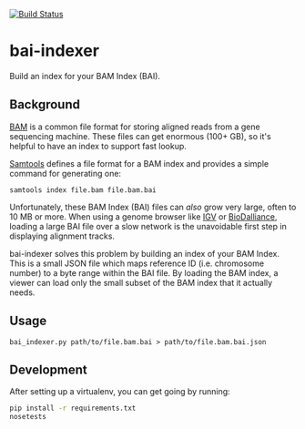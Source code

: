 [![Build Status](https://travis-ci.org/danvk/bai-indexer.svg?branch=master)](https://travis-ci.org/danvk/bai-indexer)

bai-indexer
===========

Build an index for your BAM Index (BAI).

Background
----------

[BAM][1] is a common file format for storing aligned reads from a gene
sequencing machine. These files can get enormous (100+ GB), so it's helpful to
have an index to support fast lookup.

[Samtools][2] defines a file format for a BAM index and provides a simple
command for generating one:

```
samtools index file.bam file.bam.bai
```

Unfortunately, these BAM Index (BAI) files can _also_ grow very large, often to
10 MB or more. When using a genome browser like [IGV][3] or [BioDalliance][4],
loading a large BAI file over a slow network is the unavoidable first step in
displaying alignment tracks.

bai-indexer solves this problem by building an index of your BAM Index. This is
a small JSON file which maps reference ID (i.e. chromosome number) to a byte
range within the BAI file. By loading the BAM index, a viewer can load only the
small subset of the BAM index that it actually needs.

Usage
-----

    bai_indexer.py path/to/file.bam.bai > path/to/file.bam.bai.json

Development
-----------

After setting up a virtualenv, you can get going by running:

```bash
pip install -r requirements.txt
nosetests
```


[1]: https://github.com/samtools/hts-specs
[2]: http://www.htslib.org/
[3]: http://www.broadinstitute.org/igv/
[4]: http://www.biodalliance.org/
